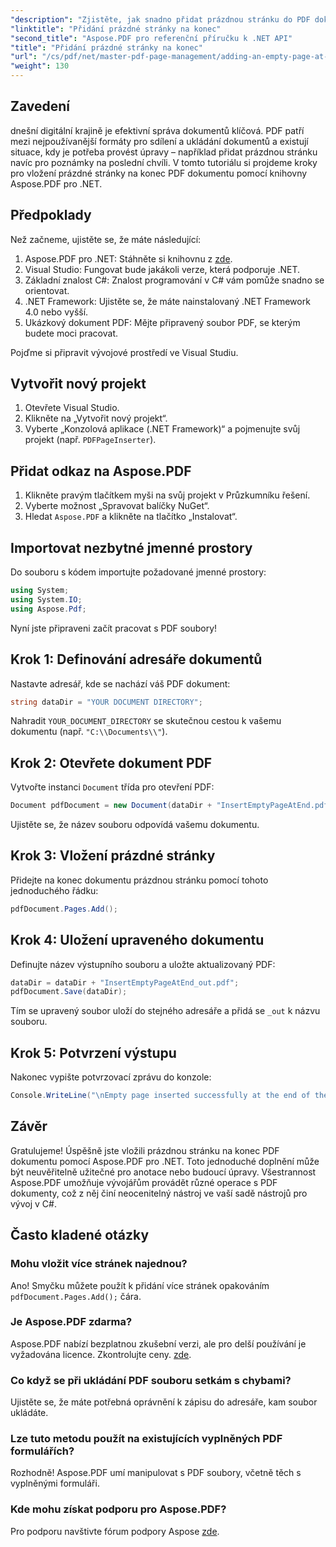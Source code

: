 ```yaml
---
"description": "Zjistěte, jak snadno přidat prázdnou stránku do PDF dokumentů pomocí knihovny Aspose.PDF pro .NET. Tento podrobný návod vás provede celým procesem, od nastavení vývojového prostředí až po provedení potřebných úprav kódu."
"linktitle": "Přidání prázdné stránky na konec"
"second_title": "Aspose.PDF pro referenční příručku k .NET API"
"title": "Přidání prázdné stránky na konec"
"url": "/cs/pdf/net/master-pdf-page-management/adding-an-empty-page-at-end/"
"weight": 130
---
```


## Zavedení

dnešní digitální krajině je efektivní správa dokumentů klíčová. PDF patří mezi nejpoužívanější formáty pro sdílení a ukládání dokumentů a existují situace, kdy je potřeba provést úpravy – například přidat prázdnou stránku navíc pro poznámky na poslední chvíli. V tomto tutoriálu si projdeme kroky pro vložení prázdné stránky na konec PDF dokumentu pomocí knihovny Aspose.PDF pro .NET.

## Předpoklady

Než začneme, ujistěte se, že máte následující:

1. Aspose.PDF pro .NET: Stáhněte si knihovnu z [zde](https://releases.aspose.com/pdf/net/).
2. Visual Studio: Fungovat bude jakákoli verze, která podporuje .NET.
3. Základní znalost C#: Znalost programování v C# vám pomůže snadno se orientovat.
4. .NET Framework: Ujistěte se, že máte nainstalovaný .NET Framework 4.0 nebo vyšší.
5. Ukázkový dokument PDF: Mějte připravený soubor PDF, se kterým budete moci pracovat.

Pojďme si připravit vývojové prostředí ve Visual Studiu.

## Vytvořit nový projekt

1. Otevřete Visual Studio.
2. Klikněte na „Vytvořit nový projekt“.
3. Vyberte „Konzolová aplikace (.NET Framework)“ a pojmenujte svůj projekt (např. `PDFPageInserter`).

## Přidat odkaz na Aspose.PDF

1. Klikněte pravým tlačítkem myši na svůj projekt v Průzkumníku řešení.
2. Vyberte možnost „Spravovat balíčky NuGet“.
3. Hledat `Aspose.PDF` a klikněte na tlačítko „Instalovat“.

## Importovat nezbytné jmenné prostory

Do souboru s kódem importujte požadované jmenné prostory:

```csharp
using System;
using System.IO;
using Aspose.Pdf;
```

Nyní jste připraveni začít pracovat s PDF soubory!

## Krok 1: Definování adresáře dokumentů

Nastavte adresář, kde se nachází váš PDF dokument:

```csharp
string dataDir = "YOUR DOCUMENT DIRECTORY";
```

Nahradit `YOUR_DOCUMENT_DIRECTORY` se skutečnou cestou k vašemu dokumentu (např. `"C:\\Documents\\"`).

## Krok 2: Otevřete dokument PDF

Vytvořte instanci `Document` třída pro otevření PDF:

```csharp
Document pdfDocument = new Document(dataDir + "InsertEmptyPageAtEnd.pdf");
```

Ujistěte se, že název souboru odpovídá vašemu dokumentu.

## Krok 3: Vložení prázdné stránky

Přidejte na konec dokumentu prázdnou stránku pomocí tohoto jednoduchého řádku:

```csharp
pdfDocument.Pages.Add();
```

## Krok 4: Uložení upraveného dokumentu

Definujte název výstupního souboru a uložte aktualizovaný PDF:

```csharp
dataDir = dataDir + "InsertEmptyPageAtEnd_out.pdf";
pdfDocument.Save(dataDir);
```

Tím se upravený soubor uloží do stejného adresáře a přidá se `_out` k názvu souboru.

## Krok 5: Potvrzení výstupu

Nakonec vypište potvrzovací zprávu do konzole:

```csharp
Console.WriteLine("\nEmpty page inserted successfully at the end of the document.\nFile saved at " + dataDir);
```

## Závěr

Gratulujeme! Úspěšně jste vložili prázdnou stránku na konec PDF dokumentu pomocí Aspose.PDF pro .NET. Toto jednoduché doplnění může být neuvěřitelně užitečné pro anotace nebo budoucí úpravy. Všestrannost Aspose.PDF umožňuje vývojářům provádět různé operace s PDF dokumenty, což z něj činí neocenitelný nástroj ve vaší sadě nástrojů pro vývoj v C#.

## Často kladené otázky

### Mohu vložit více stránek najednou?
Ano! Smyčku můžete použít k přidání více stránek opakováním `pdfDocument.Pages.Add();` čára.

### Je Aspose.PDF zdarma?
Aspose.PDF nabízí bezplatnou zkušební verzi, ale pro delší používání je vyžadována licence. Zkontrolujte ceny. [zde](https://purchase.aspose.com/buy).

### Co když se při ukládání PDF souboru setkám s chybami?
Ujistěte se, že máte potřebná oprávnění k zápisu do adresáře, kam soubor ukládáte.

### Lze tuto metodu použít na existujících vyplněných PDF formulářích?
Rozhodně! Aspose.PDF umí manipulovat s PDF soubory, včetně těch s vyplněnými formuláři.

### Kde mohu získat podporu pro Aspose.PDF?
Pro podporu navštivte fórum podpory Aspose [zde](https://forum.aspose.com/c/pdf/10).